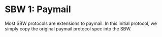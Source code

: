 SBW 1: Paymail
=============

Most SBW protocols are extensions to paymail. In this initial protocol, we
simply copy the original paymail protocol spec into the SBW.